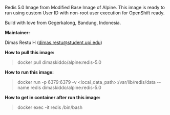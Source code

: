 Redis 5.0 Image from Modified Base Image of Alpine. This image is ready to run using custom User ID with non-root user execution for OpenShift ready.

Build with love from Gegerkalong, Bandung, Indonesia.

**Maintainer:**

Dimas Restu H (<dimas.restu@student.upi.edu>)

**How to pull this image:**

> docker pull dimaskiddo/alpine:redis-5.0

**How to run this image:**

> docker run -p 6379:6379 -v <local_data_path>:/var/lib/redis/data --name redis dimaskiddo/alpine:redis-5.0

**How to get in container after run this image:**

> docker exec -it redis /bin/bash
